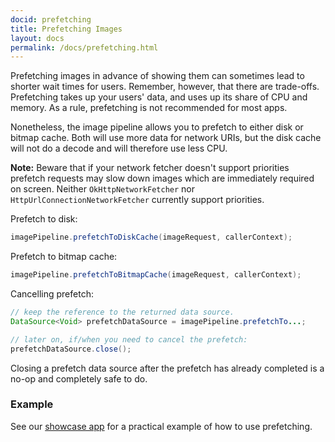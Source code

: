 ```yaml
---
docid: prefetching
title: Prefetching Images
layout: docs
permalink: /docs/prefetching.html
---
```


Prefetching images in advance of showing them can sometimes lead to shorter wait times for users. Remember, however, that there are trade-offs. Prefetching takes up your users' data, and uses up its share of CPU and memory. As a rule, prefetching is not recommended for most apps.

Nonetheless, the image pipeline allows you to prefetch to either disk or bitmap cache. Both will use more data for network URIs, but the disk cache will not do a decode and will therefore use less CPU.

__Note:__ Beware that if your network fetcher doesn't support priorities prefetch requests may slow down images which are immediately required on screen. Neither `OkHttpNetworkFetcher` nor `HttpUrlConnectionNetworkFetcher` currently support priorities.

Prefetch to disk:

```java
imagePipeline.prefetchToDiskCache(imageRequest, callerContext);
```

Prefetch to bitmap cache:

```java
imagePipeline.prefetchToBitmapCache(imageRequest, callerContext);
```

Cancelling prefetch:

```java
// keep the reference to the returned data source.
DataSource<Void> prefetchDataSource = imagePipeline.prefetchTo...;

// later on, if/when you need to cancel the prefetch:
prefetchDataSource.close();
```

Closing a prefetch data source after the prefetch has already completed is a no-op and completely safe to do.

### Example

See our [showcase app](https://github.com/facebook/fresco/blob/master/samples/showcase/src/main/java/com/facebook/fresco/samples/showcase/imagepipeline/ImagePipelinePrefetchFragment.java) for a practical example of how to use prefetching.

